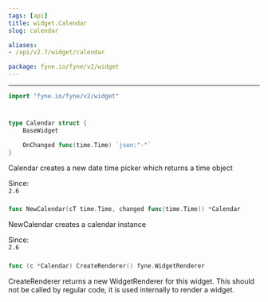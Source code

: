 ```yaml
---
tags: [api]
title: widget.Calendar
slug: calendar

aliases:
- /api/v2.7/widget/calendar

package: fyne.io/fyne/v2/widget
---
```



---
```go
import "fyne.io/fyne/v2/widget"
```

#

###

```go
type Calendar struct {
	BaseWidget

	OnChanged func(time.Time) `json:"-"`
}
```

Calendar creates a new date time picker which returns a time object


<div class="since">Since: <code>
2.6</code></div>

###

```go
func NewCalendar(cT time.Time, changed func(time.Time)) *Calendar
```
NewCalendar creates a calendar instance


<div class="since">Since: <code>
2.6</code></div>

###

```go
func (c *Calendar) CreateRenderer() fyne.WidgetRenderer
```
CreateRenderer returns a new WidgetRenderer for this widget. This should not be called by regular code, it is used internally to render a widget.
